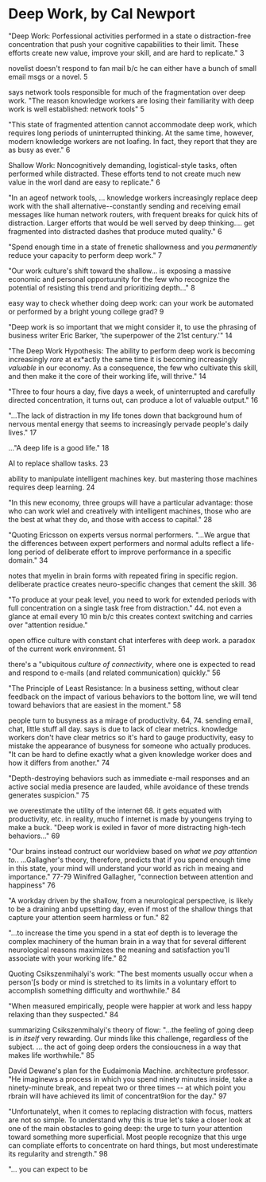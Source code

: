 # Deep Work, by Cal Newport


"Deep Work: Porfessional activities performed in a state o distraction-free concentration that push your cognitive capabilities to their limit. These efforts create new value, improve your skill, and are hard to replicate." 3

novelist doesn't respond to fan mail b/c he can either have a bunch of small email msgs or a novel. 5

says network tools responsible for much of the fragmentation over deep work. "The reason knowledge workers are losing their familiarity with deep work is well established: network tools" 5

"This state of fragmented attention cannot accommodate deep work, which requires long periods of uninterrupted thinking. At the same time, however, modern knowledge workers are not loafing. In fact, they report that they are as busy as ever." 6

Shallow Work: Noncognitively demanding, logistical-style tasks, often performed while distracted. These efforts tend to not create much new value in the worl dand are easy to replicate." 6

"In an ageof network tools, ... knowledge workers increasingly replace deep work with the shall alternative--constantly sending and receiving email messages like human network routers, with frequent breaks for quick hits of distraction. Larger efforts that would be well served  by deep thinking.... get fragmented into distracted dashes that produce muted quality." 6

"Spend enough time in a state of frenetic shallowness and you *permanently* reduce your capacity to perform deep work." 7

"Our work culture's shift toward the shallow... is exposing a massive economic and personal opportuunity for the few who recognize the potential of resisting this trend and prioritizing depth..." 8

easy way to check whether doing deep work: can your work be automated or performed by a bright young college grad? 9

"Deep work is so important that we might consider it, to use the phrasing of business writer Eric Barker, 'the superpower of the 21st century.'" 14

"The Deep Work Hypothesis: The ability to perform deep work is becoming increasingly *rare* at ex*actly the same time it is becoming increasingly *valuable* in our economy. As a consequence, the few who cultivate this skill, and then make it the core of their working life, will thrive." 14

"Three to four hours a day, five days a week, of uninterrupted and carefully directed concentration, it turns out, can produce a lot of valuable output." 16

"...The lack of distraction in my life tones down that background hum of nervous mental energy that seems to increasingly pervade people's daily lives." 17

..."A deep life is a good life." 18

AI to replace shallow tasks. 23

ability to manipulate intelligent machines key. but mastering those machines requires deep learning. 24


"In this new economy, three groups will have a particular advantage: those who can work wlel and creatively with intelligent machines, those who are the best at what they do, and those with access to capital." 28

"Quoting Ericsson on experts versus normal performers. "...We argue that the differences between expert performers and normal adults reflect a life-long period of deliberate effort to improve performance in a specific domain." 34

notes that myelin in brain forms with repeated firing in specific region. deliberate practice creates neuro-specific changes that cement the skill. 36

"To produce at your peak level, you need to work for extended periods with full concentration on a single task free from distraction." 44. not even a glance at email every 10 min b/c this creates context switching and carries over "attention residue."

open office culture with constant chat interferes with deep work. a paradox of the current work environment. 51

there's a "ubiquitous *culture of connectivity*, where one is expected to read and respond to e-mails (and related communication) quickly." 56

"The Principle of Least Resistance: In a business setting, without clear feedback on the impact of various behaviors to the bottom line, we will tend toward behaviors that are easiest in the moment." 58

people turn to busyness as a mirage of productivity. 64, 74. sending email, chat, little stuff all day. says is due to lack of clear metrics. knowledge workers don't have clear metrics so it's hard to gauge productivity, easy to mistake the appearance of busyness for someone who actually produces. "It can be hard to define exactly what a given knowledge worker does and how it differs from another." 74

"Depth-destroying behaviors such as immediate e-mail responses and an active social media presence are lauded, while avoidance of these trends generates suspicion." 75

we overestimate the utility of the internet 68. it gets equated with productivity, etc. in reality, mucho f internet is made by youngens trying to make a buck. "Deep work is exiled in favor of more distracting high-tech behaviors..." 69

"Our brains instead contruct our worldview based on *what we pay attention to.*. ...Gallagher's theory, therefore, predicts that if you spend enough time in this state, your mind will understand your world as rich in meaing and importance." 77-79 Winifred Gallagher, "connection between attention and happiness" 76

"A workday driven by the shallow, from a neurological perspective, is likely to be a draining anbd upsetting day, even if most of the shallow things that capture your attention seem harmless or fun." 82

"...to increase the time you spend in a stat eof depth is to leverage the complex machinery of the human brain in a way that for several different neurological reasons maximizes the meaning and satisfaction you'll associate with your working life." 82

Quoting Csikszenmihalyi's work: "The best moments usually occur when a person'[s body or mind is stretched to its limits in a voluntary effort to accomplish something difficulty and worthwhile." 84

"When measured empirically, people were happier at work and less happy relaxing than they suspected." 84

summarizing Csikszenmihalyi's theory of flow: "...the feeling of going deep is *in itself* very rewarding. Our minds like this challenge, regardless of the subject. ... the act of going deep orders the consioucness in a way that makes life worthwhile." 85

David Dewane's plan for the Eudaimonia Machine. architecture professor. "He imaginews a process in which you spend ninety minutes inside, take a ninety-minute break, and repeat two or three times -- at which point you rbrain will have achieved its limit of concentrat9ion for the day." 97

"Unfortunatelyt, when it comes to replacing distraction with focus, matters are not so simple. To understand why this is true let's take a closer look at one of the main obstacles to going deep: the urge to turn your attention toward something more superficial. Most people recognize that this urge can compliate efforts to concentrate on hard things, but most underestimate its regularity and strength." 98

"... you can expect to be 